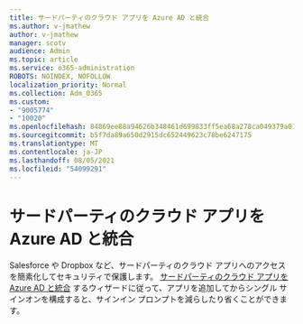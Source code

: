 ```yaml
---
title: サードパーティのクラウド アプリを ‎Azure AD‎ と統合
ms.author: v-jmathew
author: v-jmathew
manager: scotv
audience: Admin
ms.topic: article
ms.service: o365-administration
ROBOTS: NOINDEX, NOFOLLOW
localization_priority: Normal
ms.collection: Adm_O365
ms.custom:
- "9005774"
- "10020"
ms.openlocfilehash: 84869ee88a94626b348461d699833ff5ea68a278ca049379a01c5209e4b1d076
ms.sourcegitcommit: b5f7da89a650d2915dc652449623c78be6247175
ms.translationtype: MT
ms.contentlocale: ja-JP
ms.lasthandoff: 08/05/2021
ms.locfileid: "54099291"
---
```

# <a name="integrate-a-third-party-cloud-app-with-azure-ad"></a>サードパーティのクラウド アプリを ‎Azure AD と統合

Salesforce や Dropbox など、サードパーティのクラウド アプリへのアクセスを簡素化してセキュリティで保護します。 [サードパーティのクラウド アプリを Azure AD と統合](https://go.microsoft.com/fwlink/?linkid=2157464) するウィザードに従って、アプリを追加してからシングル サインオンを構成すると、サインイン プロンプトを減らしたり省くことができます。
